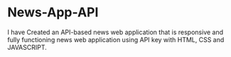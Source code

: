 # News-App-API
I have Created an API-based news web application that is responsive and fully functioning news web application using API key with HTML, CSS and JAVASCRIPT.
